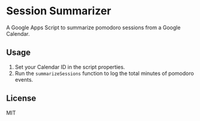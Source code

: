 # Session Summarizer

A Google Apps Script to summarize pomodoro sessions from a Google Calendar.

## Usage

1. Set your Calendar ID in the script properties.
2. Run the `summarizeSessions` function to log the total minutes of pomodoro events.

## License

MIT